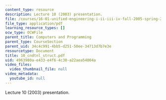 ```yaml
---
content_type: resource
description: Lecture 10 (2003) presentation.
file: /courses/16-01-unified-engineering-i-ii-iii-iv-fall-2005-spring-2006/4963980ae433e4f64c30a22aea54004a_10_cndtnl_struct.pdf
file_type: application/pdf
learning_resource_types: []
ocw_type: OCWFile
parent_title: Computers and Programming
parent_type: CourseSection
parent_uid: 34c4c991-4bb5-d251-50ee-34713d7b7e3e
resourcetype: Document
title: 10_cndtnl_struct.pdf
uid: 4963980a-e433-e4f6-4c30-a22aea54004a
video_files:
  video_thumbnail_file: null
video_metadata:
  youtube_id: null
---
```

Lecture 10 (2003) presentation.

